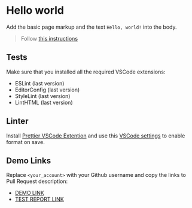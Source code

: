 # Hello world

Add the basic page markup and the text `Hello, world!` into the body.

> Follow [this instructions](https://mate-academy.github.io/layout_task-guideline/#how-to-solve-the-layout-tasks-on-github)

## Tests

Make sure that you installed all the required VSCode extensions:

- ESLint (last version)
- EditorConfig (last version)
- StyleLint (last version)
- LintHTML (last version)

## Linter

Install [Prettier VSCode Extention](https://marketplace.visualstudio.com/items?itemName=esbenp.prettier-vscode)
and use this [VSCode settings](https://mate-academy.github.io/fe-program/tools/vscode/settings.json) to enable format on save.

## Demo Links

Replace `<your_account>` with your Github username and copy the links to Pull Request description:
- [DEMO LINK](https://YoNiga7.github.io/layout_hello-world/)
- [TEST REPORT LINK](https://YoNiga7.github.io/layout_hello-world/report/html_report/)
